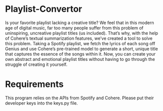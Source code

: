 # Playlist-Convertor

Is your favorite playlist lacking a creative title? We feel that in this modern age of digital music, far too many people suffer from this problem of uninspiring, uncreative playlist titles (us included). That’s why, with the help of Cohere’s textual summarization features, we’ve created a tool to solve this problem. Taking a Spotify playlist, we fetch the lyrics of each song off Genius and use Cohere’s pre-trained model to generate a short, unique title that captures the essence of the songs within it. Now, you can create your own abstract and emotional playlist titles without having to go through the struggle of creating it yourself.

# Requirements

This program relies on the APIs from Spotify and Cohere. Please put their developer keys into the keys.py file.